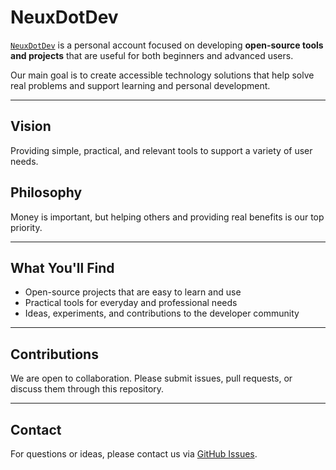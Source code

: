 # NeuxDotDev

[`NeuxDotDev`](https://github.com/neuxdotdev/neuxdotdev) is a personal account focused on developing **open-source tools and projects** that are useful for both beginners and advanced users.

Our main goal is to create accessible technology solutions that help solve real problems and support learning and personal development.

---

## Vision

Providing simple, practical, and relevant tools to support a variety of user needs.

## Philosophy

Money is important, but helping others and providing real benefits is our top priority.

---

## What You'll Find

* Open-source projects that are easy to learn and use
* Practical tools for everyday and professional needs
* Ideas, experiments, and contributions to the developer community

---

## Contributions

We are open to collaboration. Please submit issues, pull requests, or discuss them through this repository.

---

## Contact

For questions or ideas, please contact us via [GitHub Issues](https://github.com/neuxdotdev/neuxdotdev/issues).
